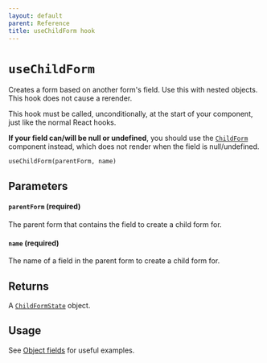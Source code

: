 ```yaml
---
layout: default
parent: Reference
title: useChildForm hook
---
```


# `useChildForm`

Creates a form based on another form's field. Use this with nested objects. This hook does not cause a rerender.

This hook must be called, unconditionally, at the start of your component, just like the normal React hooks.

**If your field can/will be null or undefined**, you should use the [`ChildForm`](/typed-react-form/reference/ChildForm) component instead, which does not render when the field is null/undefined.

`useChildForm(parentForm, name)`

## Parameters

#### `parentForm` **(required)**

The parent form that contains the field to create a child form for.

#### `name` **(required)**

The name of a field in the parent form to create a child form for.

## Returns

A [`ChildFormState`](/typed-react-form/reference/FormState) object.

## Usage

See [Object fields](/typed-react-form/advanced/Object-fields) for useful examples.
